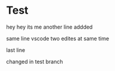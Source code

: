 # Test
hey hey its me
another line addded

same line vscode
two edites at same time

last line

changed in test branch
